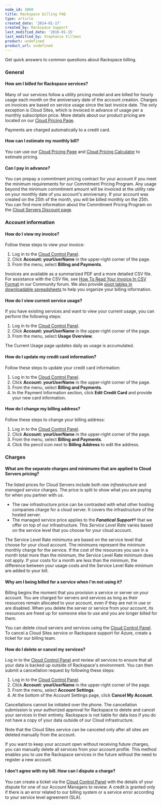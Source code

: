 ```yaml
---
node_id: 3860
title: Rackspace billing FAQ
type: article
created_date: '2014-01-17'
created_by: Rackspace Support
last_modified_date: '2016-01-15'
last_modified_by: Stephanie Fillmon
product: undefined
product_url: undefined
---
```


Get quick answers to common questions about Rackspace billing.

### General

#### How am I billed for Rackspace services?

Many of our services follow a utility pricing model and are billed for
hourly usage each month on the anniversary date of the account creation.
 Charges on invoices are based on service usage since the last invoice
date.  The only exception is Cloud Sites, which is invoiced in advance
of usage per a monthly subscription price.  More details about our
product pricing are located on our [Cloud Pricing Page](http://www.rackspace.com/cloud/public-pricing/).

Payments are charged automatically to a credit card.

#### How can I estimate my monthly bill?

You can use our [Cloud Pricing Page](http://www.rackspace.com/cloud/public-pricing/) and [Cloud Pricing Calculator](http://www.rackspace.com/calculator/) to estimate pricing.

#### Can I pay in advance?

You can prepay a commitment pricing contract for your account if you
meet the minimum requirements for our Commitment Pricing Program.  Any
usage beyond the minimum commitment amount will be invoiced at the
utility rate on your monthly date of you account's anniversary.  If your
account was created on the 25th of the month, you will be billed monthly
on the 25th. You can find more information about the Commitment Pricing
Program on the [Cloud Servers Discount page](http://www.rackspace.com/cloud/servers/discounts/).

### Account information

#### How do I view my invoice?

Follow these steps to view your invoice:

1.  Log in to the [Cloud Control Panel](https://mycloud.rackspace.com).
2.  Click **Account: yourUserName** in the upper-right corner of
    the page.
3.  From the menu, select **Billing and Payments**.

Invoices are available as a summarized PDF and a more detailed CSV file.
For assistance with the CSV file, see [How To Read Your Invoice In CSV Format](https://community.rackspace.com/products/f/25/t/4950) in our
Community forum. We also provide [pivot tables in downloadable spreadsheets](/how-to/use-pivot-tables-with-your-cloud-billing-invoice)
to help you organize your billing information.

#### How do I view current service usage?

If you have existing services and want to view your current usage, you
can perform the following steps:

1.  Log in to the [Cloud Control Panel](https://mycloud.rackspace.com).
2.  Click **Account: yourUserName** in the upper-right corner of
    the page.
3.  From the menu, select **Usage Overview**.

The Current Usage page updates daily as usage is
accumulated.

#### How do I update my credit card information?

Follow these steps to update your credit card information:

1.  Log in to the [Cloud Control Panel](https://mycloud.rackspace.com).
2.  Click **Account: yourUserName** in the upper-right corner of
    the page.
3.  From the menu, select **Billing and Payments**.
4.  In the Payment Information section, click **Edit Credit Card** and
    provide your new card information.

#### How do I change my billing address?

Follow these steps to change your billing address:

1.  Log in to the [Cloud Control Panel](https://mycloud.rackspace.com).
2.  Click **Account: yourUserName** in the upper-right corner of
    the page.
3.  From the menu, select **Billing and Payments**.
4.  Click the pencil icon next to **Billing Address** to edit
    the address.

### Charges

#### What are the separate charges and minimums that are applied to Cloud Servers pricing?

The listed prices for Cloud Servers include both *raw
infrastructure* and *managed service* charges. The price is split to
show what you are paying for when you partner with us.

-   The raw infrastructure price can be contrasted with what other
    hosting companies charge for a cloud server.  It covers the
    infrastructure of the hosted server.
-   The managed service price applies to the ***Fanatical Support***&reg;
    that we offer on top of our infrastructure. This *Service Level
    Rate* varies based on the service level that you choose for your
    cloud account.

The Service Level Rate *minimums* are based on the service level that
choose for your cloud account. The minimums represent the minimum
monthly charge for the service.  If the cost of the resources you use in
a month total more than the minimum, the Service Level Rate minimum does
not apply. If your costs for a month are less than the minimum, the
difference between your usage costs and the Service Level Rate minimum
are added to your bill.

#### Why am I being billed for a service when I'm not using it?

Billing begins the moment that you provision a service or server on your
account. You are charged for servers and services as long as their
resources remain allocated to your account, even if they are not in use
or are disabled. When you delete the server or service from your
account, its resources are freed up for someone else to use and you are
longer billed for them.

You can delete cloud servers and services using the [Cloud Control Panel](http://mycloud.rackspace.com). To cancel a Cloud Sites service
or Rackspace support for Azure, create a ticket for our billing team.

#### How do I delete or cancel my services?

Log in to the [Cloud Control Panel](https://mycloud.rackspace.com/) and
review all services to ensure that all your data is backed up outside of
Rackspace's environment. You can then submit a cancellation request by
following these steps:

1.  Log in to the [Cloud Control Panel](https://mycloud.rackspace.com).
2.  Click **Account: yourUserName** in the upper-right corner of
    the page.
3.  From the menu, select **Account Settings**.
4.  At the bottom of the Account Settings page, click **Cancel My
    Account**.

Cancellations cannot be initiated over the phone. The cancellation
submission is your authorized approval for Rackspace to delete and
cancel your services in their entirety. Rackspace is not liable for data
loss if you do not have a copy of your data outside of our Cloud
infrastructure.

Note that the Cloud Sites service can be canceled only after all sites
are deleted manually from the account.

If you want to keep your account open without receiving future charges,
you can manually delete all services from your account profile.  This
method enables you to use the Rackspace services in the future without
the need to register a new account.

#### I don't agree with my bill. How can I dispute a charge?

You can create a ticket via the [Cloud Control Panel](https://mycloud.rackspace.com/) with the details of your dispute
for one of our Account Managers to review. A credit is granted only if
there is an error related to our billing system or a service error
according to your service level agreement (SLA).
